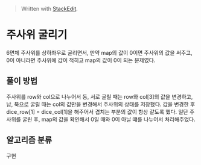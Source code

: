 ﻿


> Written with [StackEdit](https://stackedit.io/).

# 주사위 굴리기
6면체 주사위를 상하좌우로 굴리면서, 만약 map의 값이 0이면 주사위의 값을 써주고, 0이 아니라면 주사위에 값이 적히고 map의 값이 0이 되는 문제였다.

## 풀이 방법
주사위를 row와 col으로 나누어서 동, 서로 굴릴 때는 row와 col[3]의 값을 변경하고, 남, 북으로 굴릴 때는 col의 값만을 변경해서 주사위의 상태를 저장했다. 값을 변경한 후 dice_row[1] = dice_col[1]을 해주어서 겹치는 부분의 값이 항상 같도록 했다. 일단 주사위를 굴린 후, map의 값을 확인해서 0일 때와 0이 아닐 떄를 나누어서 처리해주었다.  

## 알고리즘 분류
구현
